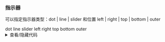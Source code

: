 ### 指示器

可以指定指示器类型：<yc-tag>dot</yc-tag> | <yc-tag>line</yc-tag> | <yc-tag>slider</yc-tag> 和位置 <yc-tag>left</yc-tag> | <yc-tag>right</yc-tag> | <yc-tag>top</yc-tag> | <yc-tag>bottom</yc-tag> | <yc-tag>outer</yc-tag>

<div class="cell-demo vp-raw">
  <yc-space
    direction="vertical"
    size="large">
    <yc-radio-group
      type="button"
      @change="updateType"
      style="{ marginBottom: '10px' }"
      :modelValue="indicatorType">
      <yc-radio value="dot">dot</yc-radio>
      <yc-radio value="line">line</yc-radio>
      <yc-radio value="slider">slider</yc-radio>
    </yc-radio-group>
    <yc-radio-group
      type="button"
      @change="updatePosition"
      :style="{ marginBottom: '20px' }"
      :modelValue="indicatorPosition">
      <yc-radio value="left">left</yc-radio>
      <yc-radio value="right">right</yc-radio>
      <yc-radio value="top">top</yc-radio>
      <yc-radio value="bottom">bottom</yc-radio>
      <yc-radio value="outer">outer</yc-radio>
    </yc-radio-group>
    <yc-carousel
      :indicator-type="indicatorType"
      :indicator-position="indicatorPosition"
      show-arrow="never"
      :style="{
        width: '600px',
        height: '240px',
      }">
      <yc-carousel-item v-for="image in images">
        <img
          :src="image"
          :style="{
            width: '100%',
          }" />
      </yc-carousel-item>
    </yc-carousel>
  </yc-space>
</div>

<script setup>
import { ref } from 'vue';
const images = ref([
  'https://p1-arco.byteimg.com/tos-cn-i-uwbnlip3yd/cd7a1aaea8e1c5e3d26fe2591e561798.png~tplv-uwbnlip3yd-webp.webp',
  'https://p1-arco.byteimg.com/tos-cn-i-uwbnlip3yd/6480dbc69be1b5de95010289787d64f1.png~tplv-uwbnlip3yd-webp.webp',
  'https://p1-arco.byteimg.com/tos-cn-i-uwbnlip3yd/0265a04fddbd77a19602a15d9d55d797.png~tplv-uwbnlip3yd-webp.webp',
]);
const indicatorType = ref('dot');
const indicatorPosition = ref('bottom');
const updateType = (type) => {
  indicatorType.value = type;
};
const updatePosition = (position) => {
  indicatorPosition.value = position;
};
</script>
<details>
<summary>查看/隐藏代码</summary>

```vue
<template>
  <yc-space
    direction="vertical"
    size="large">
    <yc-radio-group
      type="button"
      @change="updateType"
      style="{ marginBottom: '10px' }"
      :modelValue="indicatorType">
      <yc-radio value="dot">dot</yc-radio>
      <yc-radio value="line">line</yc-radio>
      <yc-radio value="slider">slider</yc-radio>
    </yc-radio-group>
    <yc-radio-group
      type="button"
      @change="updatePosition"
      :style="{ marginBottom: '20px' }"
      :modelValue="indicatorPosition">
      <yc-radio value="left">left</yc-radio>
      <yc-radio value="right">right</yc-radio>
      <yc-radio value="top">top</yc-radio>
      <yc-radio value="bottom">bottom</yc-radio>
      <yc-radio value="outer">outer</yc-radio>
    </yc-radio-group>
    <yc-carousel
      :indicator-type="indicatorType"
      :indicator-position="indicatorPosition"
      show-arrow="never"
      :style="{
        width: '600px',
        height: '240px',
      }">
      <yc-carousel-item v-for="image in images">
        <img
          :src="image"
          :style="{
            width: '100%',
          }" />
      </yc-carousel-item>
    </yc-carousel>
  </yc-space>
</template>

<script setup>
import { ref } from 'vue';
const images = ref([
  'https://p1-arco.byteimg.com/tos-cn-i-uwbnlip3yd/cd7a1aaea8e1c5e3d26fe2591e561798.png~tplv-uwbnlip3yd-webp.webp',
  'https://p1-arco.byteimg.com/tos-cn-i-uwbnlip3yd/6480dbc69be1b5de95010289787d64f1.png~tplv-uwbnlip3yd-webp.webp',
  'https://p1-arco.byteimg.com/tos-cn-i-uwbnlip3yd/0265a04fddbd77a19602a15d9d55d797.png~tplv-uwbnlip3yd-webp.webp',
]);
const indicatorType = ref('dot');
const indicatorPosition = ref('bottom');
const updateType = (type) => {
  indicatorType.value = type;
};
const updatePosition = (position) => {
  indicatorPosition.value = position;
};
</script>
```

</details>

